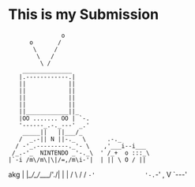 # This is my Submission 

                   o
          o       /
           \     /
            \   /
             \ /
        ______________
       |.------------.|
       ||            ||
       ||            ||
       ||            ||
       ||            ||
       ||____________||_
       |OO ....... OO | `-.
       '------_.-._---' _.'  
        _____||   ||___/_
       /  _.-|| N ||-._  \      .-._
      / -'_.---------._'- \    ,'___i--i___
     /_.-'_  NINTENDO _'-._\  ' /_+  o :::_\
    |`-i /m\/m\|\|/=,/m\i-'|  | || \ O / ||
akg |  |_\_/\_/___\_/'./|  |  | \/  \ /  \/
     `-'              '-.`-'  ,      V
                         `---'